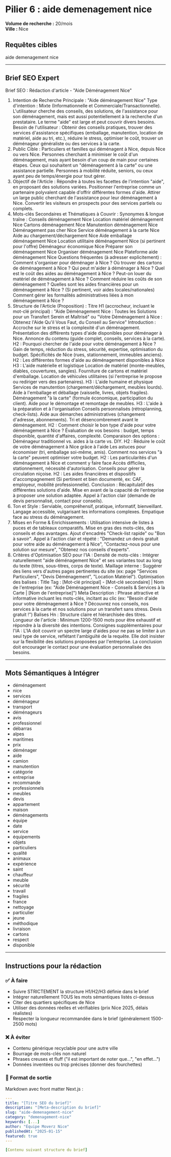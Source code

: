 # Pilier 6 : aide demenagement nice​

**Volume de recherche :** 20/mois  
**Ville :** Nice

## Requêtes cibles

aide demenagement nice​

---

## Brief SEO Expert

Brief SEO : Rédaction d'article - "Aide Déménagement Nice"
1. Intention de Recherche Principale :
"Aide déménagement Nice"
Type d'intention : Mixte (Informationnelle et Commerciale/Transactionnelle). L'utilisateur cherche des conseils, des solutions, de l'assistance pour son déménagement, mais est aussi potentiellement à la recherche d'un prestataire. Le terme "aide" est large et peut couvrir divers besoins.
Besoin de l'utilisateur : Obtenir des conseils pratiques, trouver des services d'assistance spécifiques (emballage, manutention, location de matériel, aide au tri, etc.), réduire le stress, optimiser le coût, trouver un déménageur généraliste ou des services à la carte.
2. Public Cible :
Particuliers et familles qui déménagent à Nice, depuis Nice ou vers Nice.
Personnes cherchant à minimiser le coût d'un déménagement, mais ayant besoin d'un coup de main pour certaines étapes.
Ceux qui souhaitent un "déménagement à la carte" ou une assistance partielle.
Personnes à mobilité réduite, seniors, ou ceux ayant peu de temps/énergie pour tout gérer.
3. Objectif de l'Article :
Répondre à toutes les facettes de l'intention "aide", en proposant des solutions variées.
Positionner l'entreprise comme un partenaire polyvalent capable d'offrir différentes formes d'aide.
Attirer un large public cherchant de l'assistance pour leur déménagement à Nice.
Convertir les visiteurs en prospects pour des services partiels ou complets.
4. Mots-clés Secondaires et Thématiques à Couvrir :
Synonymes & longue traîne :
Conseils déménagement Nice
Location matériel déménagement Nice
Cartons déménagement Nice
Manutention déménagement Nice
Déménagement pas cher Nice
Service déménagement à la carte Nice
Aide au chargement/déchargement Nice
Aide emballage déménagement Nice
Location utilitaire déménagement Nice (si pertinent pour l'offre)
Déménageur économique Nice
Préparer son déménagement Nice
Organiser déménagement Nice
Plateforme aide déménagement Nice
Questions fréquentes (à adresser explicitement) :
Comment s'organiser pour déménager à Nice ?
Où trouver des cartons de déménagement à Nice ?
Qui peut m'aider à déménager à Nice ?
Quel est le coût des aides au déménagement à Nice ?
Peut-on louer du matériel de déménagement à Nice ?
Comment réduire les coûts de son déménagement ?
Quelles sont les aides financières pour un déménagement à Nice ? (Si pertinent, voir aides locales/nationales)
Comment gérer les formalités administratives liées à mon déménagement à Nice ?
5. Structure de l'Article (Proposition) :
Titre H1 (accrocheur, incluant le mot-clé principal) : "Aide Déménagement Nice : Toutes les Solutions pour un Transfert Serein et Maîtrisé" ou "Votre Déménagement à Nice : Obtenez l'Aide Qu'il Vous Faut, du Conseil au Service"
Introduction :
Accroche sur le stress et la complexité d'un déménagement.
Présentation des différents types d'aide disponibles pour déménager à Nice.
Annonce du contenu (guide complet, conseils, services à la carte).
H2 : Pourquoi chercher de l'aide pour votre déménagement à Nice ?
Gain de temps, réduction du stress, sécurité, expertise, optimisation du budget.
Spécificités de Nice (rues, stationnement, immeubles anciens).
H2 : Les différentes formes d'aide au déménagement disponibles à Nice
H3 : L'aide matérielle et logistique
Location de matériel (monte-meubles, diables, couvertures, sangles).
Fourniture de cartons et matériel d'emballage.
Location de véhicules utilitaires (si l'entreprise le propose ou rediriger vers des partenaires).
H3 : L'aide humaine et physique
Services de manutention (chargement/déchargement, meubles lourds).
Aide à l'emballage et déballage (vaisselle, livres, objets fragiles).
Déménagement "à la carte" (formule économique, participation du client).
Aide pour le démontage et remontage de meubles.
H3 : L'aide à la préparation et à l'organisation
Conseils personnalisés (rétroplanning, check-lists).
Aide aux démarches administratives (changement d'adresse, abonnements).
Tri et désencombrement avant le déménagement.
H2 : Comment choisir le bon type d'aide pour votre déménagement à Nice ?
Évaluation de vos besoins : budget, temps disponible, quantité d'affaires, complexité.
Comparaison des options : Déménageur traditionnel vs. aides à la carte vs. DIY.
H2 : Réduire le coût de votre déménagement à Nice grâce à l'aide
Les astuces pour économiser (tri, emballage soi-même, amis).
Comment nos services "à la carte" peuvent optimiser votre budget.
H2 : Les particularités d'un déménagement à Nice et comment y faire face
Accès difficiles, stationnement, nécessité d'autorisation.
Conseils pour gérer la circulation niçoise.
H2 : Les aides financières et dispositifs d'accompagnement (Si pertinent et bien documenté, ex: CAF, employeur, mobilité professionnelle).
Conclusion :
Récapitulatif des différentes solutions d'aide.
Mise en avant de la capacité de l'entreprise à proposer une solution adaptée.
Appel à l'action clair (demande de devis personnalisé, contact pour conseils).
6. Ton et Style :
Serviable, compréhensif, pratique, informatif, bienveillant.
Langage accessible, vulgarisant les informations complexes.
Empatique face au stress du déménagement.
7. Mises en Forme & Enrichissements :
Utilisation intensive de listes à puces et de tableaux comparatifs.
Mise en gras des mots-clés, des conseils et des avantages.
Ajout d'encadrés "Check-list rapide" ou "Bon à savoir".
Appel à l'action clair et répété : "Demandez un devis gratuit pour votre aide au déménagement à Nice", "Contactez-nous pour une solution sur mesure", "Obtenez nos conseils d'experts".
8. Critères d'Optimisation SEO pour l'IA :
Densité de mots-clés : Intégrer naturellement "aide déménagement Nice" et ses variantes tout au long du texte (titres, sous-titres, corps de texte).
Maillage interne : Suggérer des liens vers d'autres pages pertinentes du site (ex: page "Services Particuliers", "Devis Déménagement", "Location Matériel").
Optimisation des balises :
Title Tag : [Mot-clé principal] - [Mot-clé secondaire] | Nom de l'entreprise (ex: "Aide Déménagement Nice - Conseils & Services à la Carte | [Nom de l'entreprise]")
Meta Description : Phrase attractive et informative incluant les mots-clés, incitant au clic (ex: "Besoin d'aide pour votre déménagement à Nice ? Découvrez nos conseils, nos services à la carte et nos solutions pour un transfert sans stress. Devis gratuit !")
Balises Hn : Structure claire et hiérarchisée des titres.
Longueur de l'article : Minimum 1200-1500 mots pour être exhaustif et répondre à la diversité des intentions.
Consignes supplémentaires pour l'IA :
L'IA doit couvrir un spectre large d'aides pour ne pas se limiter à un seul type de service, reflétant l'ambiguïté de la requête.
Elle doit insister sur la flexibilité des solutions proposées par l'entreprise.
La conclusion doit encourager le contact pour une évaluation personnalisée des besoins.

---

## Mots Sémantiques à Intégrer

- déménagement
- nice
- services
- déménageur
- transport
- déménageurs
- avis
- professionnel
- débarras
- alpes
- maritimes
- prix
- déménager
- aide
- camion
- manutention
- catégorie
- entreprise
- recommande
- professionnels
- meubles
- devis
- appartement
- maison
- déménagements
- équipe
- date
- service
- équipements
- objets
- particuliers
- qualité
- animaux
- expérience
- saint
- chauffeur
- meuble
- sécurité
- travail
- fragiles
- france
- nettoyage
- particulier
- jeune
- méthodique
- livraison
- cartons
- respect
- disponible

---

## Instructions pour la rédaction

### ✅ À faire
- Suivre STRICTEMENT la structure H1/H2/H3 définie dans le brief
- Intégrer naturellement TOUS les mots sémantiques listés ci-dessus
- Citer des quartiers spécifiques de Nice
- Utiliser des données réelles et vérifiables (prix Nice 2025, délais réalistes)
- Respecter la longueur recommandée dans le brief (généralement 1500-2500 mots)

### ❌ À éviter
- Contenu générique recyclable pour une autre ville
- Bourrage de mots-clés non naturel
- Phrases creuses et fluff ("il est important de noter que...", "en effet...")
- Données inventées ou trop précises (donner des fourchettes)

### 🎯 Format de sortie
Markdown avec front matter Next.js :

```yaml
---
title: "[Titre SEO du brief]"
description: "[Meta-description du brief]"
slug: "aide-demenagement-nice"
category: "demenagement-nice"
keywords: [...]
author: "Équipe Moverz Nice"
publishedAt: "2025-01-15"
featured: true
---

[Contenu suivant structure du brief]
```
